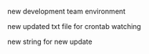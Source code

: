 new development team environment


new updated txt file for crontab watching


new string for new update
